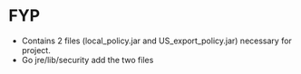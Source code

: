 FYP
===

- Contains 2 files (local_policy.jar and US_export_policy.jar) necessary for project.  
- Go jre/lib/security add the two files
